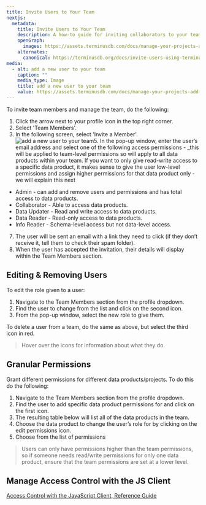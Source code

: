 ```yaml
---
title: Invite Users to Your Team
nextjs:
  metadata:
    title: Invite Users to Your Team
    description: A how-to guide for inviting collaborators to your team using the TerminusDB dashboard.
    openGraph:
      images: https://assets.terminusdb.com/docs/manage-your-projects-add-a-new-user.png
    alternates:
      canonical: https://terminusdb.org/docs/invite-users-using-terminuscms/
media:
  - alt: add a new user to your team
    caption: ""
    media_type: Image
    title: add a new user to your team
    value: https://assets.terminusdb.com/docs/manage-your-projects-add-a-new-user.png
---
```


To invite team members and manage the team, do the following:

1.  Click the arrow next to your profile icon in the top right corner.
2.  Select 'Team Members'.
3.  In the following screen, select 'Invite a Member'.
![add a new user to your team](https://assets.terminusdb.com/docs/manage-your-projects-add-a-new-user.png)5.  In the pop-up window, enter the user’s email address and select one of the following access permissions - \_this will be applied to team-level permissions so will apply to all data products within your team. If you want to only give read-write access to a specific data product, it makes sense to give the user low-level permissions and assign higher permissions for that data product only - we will explain this next

*   Admin - can add and remove users and permissions and has total access to data products.
*   Collaborator - Able to access data products.
*   Data Updater - Read and write access to data products.
*   Data Reader - Read-only access to data products.
*   Info Reader - Schema-level access but not data-level access.

7.  The user will be sent an email with a link they need to click (if they don’t receive it, tell them to check their spam folder).
8.  When the user has accepted the invitation, their details will display within the Team Members section.

## **Editing & Removing Users**

To edit the role given to a user:

1.  Navigate to the Team Members section from the profile dropdown.
2.  Find the user to change from the list and click on the second icon.
3.  From the pop-up window, select the new role to give them.

To delete a user from a team, do the same as above, but select the third icon in red.

> Hover over the icons for information about what they do.

## **Granular Permissions**

Grant different permissions for different data products/projects. To do this do the following:

1.  Navigate to the Team Members section from the profile dropdown.
2.  Find the user to add specific data product permissions for and click on the first icon.
3.  The resulting table below will list all of the data products in the team.
4.  Choose the data product to change the user’s role for by clicking on the edit permissions icon.
5.  Choose from the list of permissions

> Users can only have permissions higher than the team permissions, so if someone needs read/write permissions for only one data product, ensure that the team permissions are set at a lower level.

## Manage Access Control with the JS Client

[Access Control with the JavaScript Client, Reference Guide](/docs/js-access-control/)